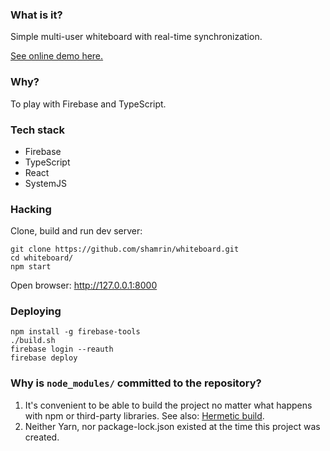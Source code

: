 ### What is it?

Simple multi-user whiteboard with real-time synchronization.

[See online demo here.](https://whiteboard-9781b.firebaseapp.com)

### Why?

To play with Firebase and TypeScript.

### Tech stack

* Firebase
* TypeScript
* React
* SystemJS

### Hacking

Clone, build and run dev server:

    git clone https://github.com/shamrin/whiteboard.git
    cd whiteboard/
    npm start

Open browser: http://127.0.0.1:8000

### Deploying

    npm install -g firebase-tools
    ./build.sh
    firebase login --reauth
    firebase deploy

### Why is `node_modules/` committed to the repository?

1. It's convenient to be able to build the project no matter what happens with npm or third-party libraries. See also: [Hermetic build][1].
2. Neither Yarn, nor package-lock.json existed at the time this project was created.

[1]: https://landing.google.com/sre/book/chapters/release-engineering.html#hermetic-builds-nqslhnid

